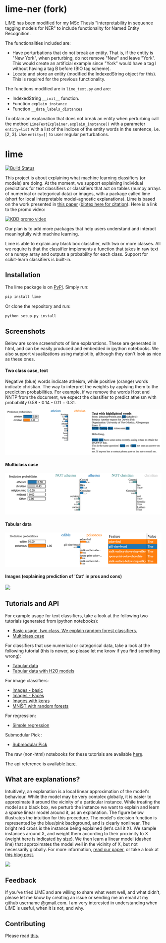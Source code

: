 # lime-ner (fork)

LIME has been modified for my MSc Thesis "Interpretability in sequence tagging models for NER" to include functionality for Named Entity Recognition.

The functionalities included are:
* Have perturbations that do not break an entity. That is, if the entity is "New York", when perturbing, do not remove "New" and leave "York".
This would create an artificial example since "York" would have a tag I without having a tag B before (BIO tag scheme).
* Locate and store an entity (modified the IndexedString object for this). This is required for the previous functionality.

The functions modified are in `lime_text.py` and are:
* IndexedString `__init__` function.
* Function `explain_instance`
* Function `__data_labels_distances`

To obtain an explanation that does not break an entity when perturbing call the method `LimeTextExplainer.explain_instance()` with a parameter `entity=list` with a list of the indices of the entity words in the sentence, i.e. \[2, 3]. Use `entity=[]` to user regular perturbations.

# lime

[![Build Status](https://travis-ci.org/marcotcr/lime.svg?branch=master)](https://travis-ci.org/marcotcr/lime)

This project is about explaining what machine learning classifiers (or models) are doing.
At the moment, we support explaining individual predictions for text classifiers or classifiers that act on tables (numpy arrays of numerical or categorical data) or images, with a package called lime (short for local interpretable model-agnostic explanations).
Lime is based on the work presented in [this paper](https://arxiv.org/abs/1602.04938) ([bibtex here for citation](https://github.com/marcotcr/lime/blob/master/citation.bib)). Here is a link to the promo video:

<a href="https://www.youtube.com/watch?v=hUnRCxnydCc" target="_blank"><img src="https://raw.githubusercontent.com/marcotcr/lime/master/doc/images/video_screenshot.png" width="450" alt="KDD promo video"/></a>

Our plan is to add more packages that help users understand and interact meaningfully with machine learning.

Lime is able to explain any black box classifier, with two or more classes. All we require is that the classifier implements a function that takes in raw text or a numpy array and outputs a probability for each class. Support for scikit-learn classifiers is built-in.

## Installation

The lime package is on [PyPI](https://pypi.python.org/pypi/lime). Simply run:

```sh
pip install lime
```

Or clone the repository and run:

```sh
python setup.py install
```

## Screenshots

Below are some screenshots of lime explanations. These are generated in html, and can be easily produced and embedded in ipython notebooks. We also support visualizations using matplotlib, although they don't look as nice as these ones.

#### Two class case, text

Negative (blue) words indicate atheism, while positive (orange) words indicate christian. The way to interpret the weights by applying them to the prediction probabilities. For example, if we remove the words Host and NNTP from the document, we expect the classifier to predict atheism with probability 0.58 - 0.14 - 0.11 = 0.31.

![twoclass](doc/images/twoclass.png)

#### Multiclass case

![multiclass](doc/images/multiclass.png)

#### Tabular data

![tabular](doc/images/tabular.png)

#### Images (explaining prediction of 'Cat' in pros and cons)

<img src="https://raw.githubusercontent.com/marcotcr/lime/master/doc/images/images.png" width=200 />

## Tutorials and API

For example usage for text classifiers, take a look at the following two tutorials (generated from ipython notebooks):

- [Basic usage, two class. We explain random forest classifiers.](https://marcotcr.github.io/lime/tutorials/Lime%20-%20basic%20usage%2C%20two%20class%20case.html)
- [Multiclass case](https://marcotcr.github.io/lime/tutorials/Lime%20-%20multiclass.html)

For classifiers that use numerical or categorical data, take a look at the following tutorial (this is newer, so please let me know if you find something wrong):

- [Tabular data](https://marcotcr.github.io/lime/tutorials/Tutorial%20-%20continuous%20and%20categorical%20features.html)
- [Tabular data with H2O models](https://marcotcr.github.io/lime/tutorials/Tutorial_H2O_continuous_and_cat.html)

For image classifiers:

- [Images - basic](https://marcotcr.github.io/lime/tutorials/Tutorial%20-%20images.html)
- [Images - Faces](https://github.com/marcotcr/lime/blob/master/doc/notebooks/Tutorial%20-%20Faces%20and%20GradBoost.ipynb)
- [Images with keras](https://github.com/marcotcr/lime/blob/master/doc/notebooks/Tutorial%20-%20Image%20Classification%20Keras.ipynb)
- [MNIST with random forests](https://github.com/marcotcr/lime/blob/master/doc/notebooks/Tutorial%20-%20MNIST%20and%20RF.ipynb)

For regression:
- [Simple regression](https://marcotcr.github.io/lime/tutorials/Using%2Blime%2Bfor%2Bregression.html)

Submodular Pick :
- [Submodular Pick](https://github.com/marcotcr/lime/tree/master/doc/notebooks/Submodular%20Pick%20examples.ipynb)

The raw (non-html) notebooks for these tutorials are available [here](https://github.com/marcotcr/lime/tree/master/doc/notebooks).

The api reference is available [here](https://lime-ml.readthedocs.io/en/latest/).

## What are explanations?

Intuitively, an explanation is a local linear approximation of the model's behaviour.
While the model may be very complex globally, it is easier to approximate it around the vicinity of a particular instance.
While treating the model as a black box, we perturb the instance we want to explain and learn a sparse linear model around it, as an explanation.
The figure below illustrates the intuition for this procedure. The model's decision function is represented by the blue/pink background, and is clearly nonlinear.
The bright red cross is the instance being explained (let's call it X).
We sample instances around X, and weight them according to their proximity to X (weight here is indicated by size).
We then learn a linear model (dashed line) that approximates the model well in the vicinity of X, but not necessarily globally. For more information, [read our paper](https://arxiv.org/abs/1602.04938), or take a look at [this blog post](https://www.oreilly.com/learning/introduction-to-local-interpretable-model-agnostic-explanations-lime).

<img src="https://raw.githubusercontent.com/marcotcr/lime/master/doc/images/lime.png" width=300px />

## Feedback

If you've tried LIME and are willing to share what went well, and what didn't, please let me know by creating an issue or sending me an email at my github username @gmail.com. I am very interested in understanding when LIME is useful, when it is not, and why.

## Contributing

Please read [this](CONTRIBUTING.md).
